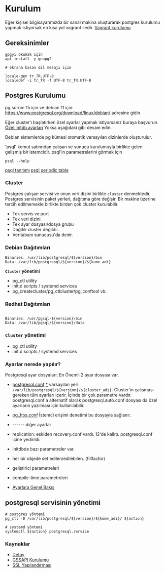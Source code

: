 # Kurulum

Eğer kişisel bilgisayarımızda bir sanal makina oluşturarak postgres kurulumu yapmak istiyorsak en kısa yol vagrant iledir. [Vagrant kurulumu](../vagrant.md) 
## Gereksinimler

```
gpgyi okumak için
apt install -y gnupg2

# ekrana basan dil mesajı için

locale-gen tr_TR.UTF-8
localedef -i tr_TR -f UTF-8 tr_TR.UTF-8

```

## Postgres Kurulumu
pg sürüm 15 için ve debian 11 için
https://www.postgresql.org/download/linux/debian/ adresine gidin

Eğer cluster'ı başlatırken özel ayarlar yapmak istiyorsanız buraya başvurun.
[Özel initdb ayarları](ozel_ayarlar.md)
Yoksa aşağıdaki gibi devam edin.

Debian sistemlerde pg kümesi otomatik varsayılan dizinlerde oluşturulur. 

'psql' komut satırından çalışan ve sunucu kurulumuyla birlikte gelen gelişmiş bir istemcidir. psql'in parametrelerini görmek için

```
psql --help
 ```
[psql tanıtımı](https://tubitak-bilgem-yte.github.io/pg-yonetici/mydoc_postgresql_istemcileri_psql.html)
[psql periodic table](https://www.reddit.com/r/PostgreSQL/comments/bzup2k/a_periodic_table_of_psql_commands_higher/)



### Cluster
Postgres çalışan servisi ve onun veri dizini birlikte `cluster` denmektedir.
Postgres servisinin paket yerleri, dağıtıma göre değişir. Bir makine üzerine tercih edilmemekle birlikte birden çok cluster kurulabilir.
* Tek servis ve port
* Tek veri dizini
* Tek ayar dosyası/dosya grubu
* Dağıtık cluster değildir.
* Veritabanı sunucusu'da denir.

### Debian Dağıtımları

```
Binaries: /usr/lib/postgresql/${version}/bin
Data: /var/lib/postgresql/${version}/${kume_adi}
```

**`Cluster` yönetimi**
* pg_ctl utility
* init.d scripts / systemd services
* pg_createcluster/pg_ctlcluster/pg_conftool vb.
 

### Redhat Dağıtımları

```

Binaries: /usr/pgsql-${version}/bin
Data: /var/lib/pgsql/${version}/data

```

### **`Cluster` yönetimi**
* pg_ctl utility
* init.d scripts / systemd services


### Ayarlar nerede yapılır?

Postgresql ayar dosyaları: En Önemli 2 ayar dosyası var.
*  [postgresql.conf](postgresql.conf.md) [*](https://postgresqlco.nf/en/doc/param/)
varsayılan yeri ```/var/lib/postgresql/${version}/${cluster_adı}```. Cluster'ın çalışması gereken tüm ayarları içerir. İçinde bir çok parametre vardır. postgresql.conf a alternatif olarak postgresql.auto.conf dosyası da özel ayarların yazılması için kullanılabilir.
* [pg_hba.conf](pg_hba.conf.md) İstemci erişimi denetimi bu dosyayla sağlanır.

* ------ diğer ayarlar
* replication: eskiden recovery.conf vardı. 12'de kalktı. postgresql.conf içine yedirildi. 
* initdbde bazı parametreler var. 
* her bir objede set edilen/edilebilen. (fillfactor)
* geliştirici parametreleri
* compile-time parametreleri
* [Ayarlara Genel Bakış](ozel_ayarlar.md)


## postgresql servisinin yönetimi
```
# postgres yöntemi
pg_ctl -D /var/lib/postgresql/${version}/${küme_adı}/ ${action}

# systemd yöntemi
systemctl ${action} postgresql.service

```



### Kaynaklar
* [Detay](https://tubitak-bilgem-yte.github.io/pg-yonetici/mydoc_postgresql_kurulum_ayarlanmasi.html)
* [GSSAPI Kurulumu](https://blog.crunchydata.com/blog/windows-active-directory-postgresql-gssapi-kerberos-authentication)
* [SSL Yapılandırması](https://www.cybertec-postgresql.com/en/setting-up-ssl-authentication-for-postgresql/)
